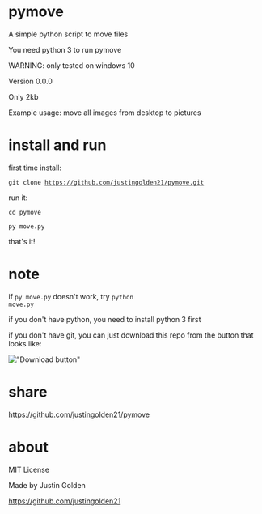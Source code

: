 # pymove

A simple python script to move files

You need python 3 to run pymove

WARNING: only tested on windows 10

Version 0.0.0

Only 2kb

Example usage: move all images from desktop to pictures

# install and run

first time install:

<code>git clone https://github.com/justingolden21/pymove.git</code>

run it:

<code>cd pymove</code>

<code>py move.py</code>

that's it!

# note

if <code>py move.py</code> doesn't work, try <code>python move.py</code>

if you don't have python, you need to install python 3 first

if you don't have git, you can just download this repo from the button that looks like:

!["Download button"](https://i.imgur.com/0m1ReJp.png "Download Button")

# share

https://github.com/justingolden21/pymove

# about

MIT License

Made by Justin Golden

https://github.com/justingolden21
